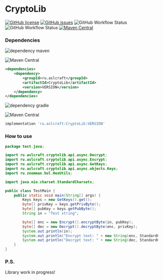 # CryptoLib
[![GitHub license](https://img.shields.io/github/license/asl-std/CryptoLib?style=plastic)](https://github.com/asl-std/CryptoLib/blob/release/LICENSE)
[![GitHub issues](https://img.shields.io/github/issues/asl-std/CryptoLib?style=plastic)](https://github.com/asl-std/CryptoLib/issues)
![GitHub Workflow Status](https://img.shields.io/github/workflow/status/asl-std/CryptoLib/Build?style=plastic)
![GitHub Workflow Status](https://img.shields.io/github/workflow/status/asl-std/CryptoLib/Maven%20Central%20deploy?style=plastic)
[![Maven Central](https://img.shields.io/maven-central/v/ru.aslcraft/cryptolib.svg?label=Maven%20Central&style=plastic)](https://search.maven.org/search?q=g:%22ru.aslcraft%22%20AND%20a:%22cryptolib%22)


### Dependencies
![dependency maven](https://img.shields.io/badge/DEPENDENCY-Maven-C71A36?style=plastic&logo=apachemaven)

![Maven Central](https://img.shields.io/maven-central/v/ru.aslcraft/CryptoLib?color=blue&label=version&style=plastic)
```xml
<dependencies>
    <dependency>
        <groupId>ru.aslcraft</groupId>
        <artifactId>CryptoLib</artifactId>
        <version>VERSION</version>
    </dependency>
</dependencies>
```

![dependency gradle](https://img.shields.io/badge/DEPENDENCY-Gradle-02303A?style=plastic&logo=gradle)

![Maven Central](https://img.shields.io/maven-central/v/ru.aslcraft/CryptoLib?color=blue&label=version&style=plastic)
```groovy
implementation 'ru.aslcraft:CryptoLib:VERSION'
```

### How to use

```java
package test.java;

import ru.aslcraft.cryptolib.api.async.Decrypt;
import ru.aslcraft.cryptolib.api.async.Encrypt;
import ru.aslcraft.cryptolib.api.async.GetKeys;
import ru.aslcraft.cryptolib.api.async.objects.Keys;
import ru.zoommax.hul.HexUtils;

import java.nio.charset.StandardCharsets;

public class TestMain {
    public static void main(String[] args) {
        Keys keys = new GetKeys().get();
        byte[] privKey = keys.getPrivByte();
        byte[] pubKey = keys.getPubByte();
        String in = "Test string";

        byte[] enc = new Encrypt().encryptByte(in, pubKey);
        byte[] dec = new Decrypt().decryptByte(enc, privKey);
        System.out.println(in);
        System.out.println("Encrypt text: " + new String(enc, StandardCharsets.UTF_8));
        System.out.println("Decrypt text: " + new String(dec, StandardCharsets.UTF_8));
    }
}
```

### P.S.
Library work in progress!